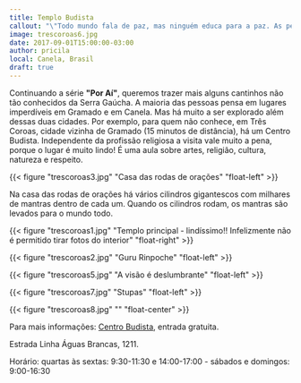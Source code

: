 ```yaml
---
title: Templo Budista
callout: "\"Todo mundo fala de paz, mas ninguém educa para a paz. As pessoas educam apenas para a competição e a competição leva à guerra.\" Pablo Lipnizky"
image: trescoroas6.jpg
date: 2017-09-01T15:00:00-03:00
author: pricila
local: Canela, Brasil
draft: true
---
```


Continuando a série **"Por Aí"**, queremos trazer mais alguns cantinhos não tão conhecidos da Serra Gaúcha. A maioria das pessoas pensa em lugares imperdíveis em Gramado e em Canela. Mas há muito a ser explorado além dessas duas cidades. Por exemplo, para quem não conhece, em Três Coroas, cidade vizinha de Gramado (15 minutos de distância), há um Centro Budista. Independente da profissão religiosa a visita vale muito a pena, porque o lugar é muito lindo! É uma aula sobre artes, religião, cultura, natureza e respeito.

{{< figure "trescoroas3.jpg" "Casa das rodas de orações" "float-left" >}}

Na casa das rodas de orações há vários cilindros gigantescos com milhares de mantras dentro de cada um. Quando os cilindros rodam, os mantras são levados para o mundo todo. 

{{< figure "trescoroas1.jpg" "Templo principal - lindíssimo!! Infelizmente não é permitido tirar fotos do interior" "float-right" >}} 

{{< figure "trescoroas2.jpg" "Guru Rinpoche" "float-left" >}} 
 
{{< figure "trescoroas5.jpg" "A visão é deslumbrante" "float-left" >}} 

{{< figure "trescoroas7.jpg" "Stupas" "float-left" >}}

{{< figure "trescoroas8.jpg" "" "float-center" >}}

Para mais informações: [Centro Budista](http://templobudista.org/), entrada gratuita.

Estrada Linha Águas Brancas, 1211.

Horário: quartas às sextas: 9:30-11:30 e 14:00-17:00 - sábados e domingos: 9:00-16:30

